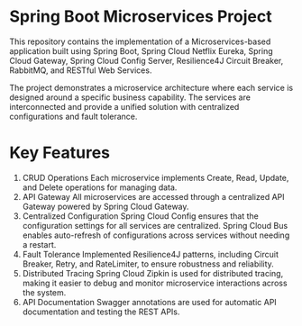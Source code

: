 # Spring Boot Microservices Project
This repository contains the implementation of a Microservices-based application built using Spring Boot, Spring Cloud Netflix Eureka, Spring Cloud Gateway, Spring Cloud Config Server, Resilience4J Circuit Breaker, RabbitMQ, and RESTful Web Services.

The project demonstrates a microservice architecture where each service is designed around a specific business capability. The services are interconnected and provide a unified solution with centralized configurations and fault tolerance.

# Key Features
1. CRUD Operations
Each microservice implements Create, Read, Update, and Delete operations for managing data.
2. API Gateway
All microservices are accessed through a centralized API Gateway powered by Spring Cloud Gateway.
3. Centralized Configuration
Spring Cloud Config ensures that the configuration settings for all services are centralized.
Spring Cloud Bus enables auto-refresh of configurations across services without needing a restart.
4. Fault Tolerance
Implemented Resilience4J patterns, including Circuit Breaker, Retry, and RateLimiter, to ensure robustness and reliability.
5. Distributed Tracing
Spring Cloud Zipkin is used for distributed tracing, making it easier to debug and monitor microservice interactions across the system.
6. API Documentation
Swagger annotations are used for automatic API documentation and testing the REST APIs.
